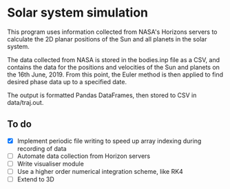 # Solar system simulation

This program uses information collected from NASA's Horizons servers to calculate the 2D planar positions of the Sun and all planets in the solar system.

The data collected from NASA is stored in the bodies.inp file as a CSV, and contains the data for the positions and velocities of the Sun and planets on the 16th June, 2019. From this point, the Euler method is then applied to find desired phase data up to a specified date.

The output is formatted Pandas DataFrames, then stored to CSV in data/traj.out.

## To do
- [x] Implement periodic file writing to speed up array indexing during recording of data
- [ ] Automate data collection from Horizon servers
- [ ] Write visualiser module
- [ ] Use a higher order numerical integration scheme, like RK4
- [ ] Extend to 3D
